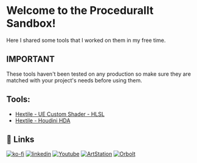 
# Welcome to the ProceduralIt Sandbox!
Here I shared some tools that I worked on them in my free time.

## IMPORTANT
These tools haven't been tested on any production so make sure they are matched with your project's needs before using them. 



## Tools:
* [Hextile - UE Custom Shader - HLSL](https://github.com/proceduralit/PI_Sandbox/wiki/Hextile---UE-Custom-Shader---HLSL)
* [Hextile - Houdini HDA](https://github.com/proceduralit/PI_Sandbox/wiki/Hextile---Houdini-HDA)


## 🔗 Links
[![ko-fi](https://ko-fi.com/img/githubbutton_sm.svg)](https://ko-fi.com/X8X7IAKLZ)
[![linkedin](https://img.shields.io/badge/linkedin-0A66C2?style=for-the-badge&logo=linkedin&logoColor=white)](https://www.linkedin.com/in/t-mohsen/)
[![Youtube](https://img.shields.io/badge/YOUTUBE-red?style=for-the-badge&logo=youtube&logoColor=white)](https://www.youtube.com/c/Proceduralit)
[![ArtStation](https://img.shields.io/badge/ARTSTATION-black?style=for-the-badge&logo=artstation&logoColor=blue)](https://mohsen-t.artstation.com)
[![Orbolt](https://img.shields.io/badge/-Orbolt-orange)](https://www.orbolt.com/user/144667532)

